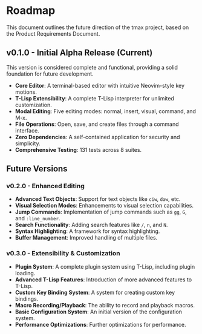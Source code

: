 # Roadmap

This document outlines the future direction of the tmax project, based on the Product Requirements Document.

## v0.1.0 - Initial Alpha Release (Current)

This version is considered complete and functional, providing a solid foundation for future development.

*   **Core Editor**: A terminal-based editor with intuitive Neovim-style key motions.
*   **T-Lisp Extensibility**: A complete T-Lisp interpreter for unlimited customization.
*   **Modal Editing**: Five editing modes: normal, insert, visual, command, and M-x.
*   **File Operations**: Open, save, and create files through a command interface.
*   **Zero Dependencies**: A self-contained application for security and simplicity.
*   **Comprehensive Testing**: 131 tests across 8 suites.

## Future Versions

### v0.2.0 - Enhanced Editing

*   **Advanced Text Objects**: Support for text objects like `ciw`, `daw`, etc.
*   **Visual Selection Modes**: Enhancements to visual selection capabilities.
*   **Jump Commands**: Implementation of jump commands such as `gg`, `G`, and `:line_number`.
*   **Search Functionality**: Adding search features like `/`, `n`, and `N`.
*   **Syntax Highlighting**: A framework for syntax highlighting.
*   **Buffer Management**: Improved handling of multiple files.

### v0.3.0 - Extensibility & Customization

*   **Plugin System**: A complete plugin system using T-Lisp, including plugin loading.
*   **Advanced T-Lisp Features**: Introduction of more advanced features to T-Lisp.
*   **Custom Key Binding System**: A system for creating custom key bindings.
*   **Macro Recording/Playback**: The ability to record and playback macros.
*   **Basic Configuration System**: An initial version of the configuration system.
*   **Performance Optimizations**: Further optimizations for performance.
